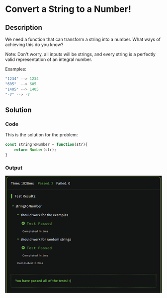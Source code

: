 # Convert a String to a Number!

## Description

We need a function that can transform a string into a number. What ways of achieving this do you know?

Note: Don't worry, all inputs will be strings, and every string is a perfectly valid representation of an integral number.

Examples:

```JavaScript
"1234" --> 1234
"605"  --> 605
"1405" --> 1405
"-7" --> -7
```

## Solution

### Code

This is the solution for the problem:

```JavaScript
const stringToNumber = function(str){
    return Number(str);
}
```

### Output

<img src="./../Images/convert.png" alt="drawing"/><br>